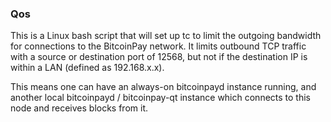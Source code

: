 ### Qos ###

This is a Linux bash script that will set up tc to limit the outgoing bandwidth for connections to the BitcoinPay 
network. It limits outbound TCP traffic with a source or destination port of 12568, but not if the destination
IP is within a LAN (defined as 192.168.x.x).

This means one can have an always-on bitcoinpayd instance running, and another local bitcoinpayd / bitcoinpay-qt 
instance which connects to this node and receives blocks from it.
